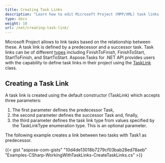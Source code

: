 ```yaml
---
title: Creating Task Links
description: "Learn how to edit Microsoft Project (MPP/XML) task links using Aspose.Tasks for .NET."
type: docs
weight: 10
url: /net/creating-task-link/
---
```


Microsoft Project allows to link tasks based on the relationship between these. A task link is defined by a predecessor and a successor task. Task links can be of different [types](https://apireference.aspose.com/tasks/net/aspose.tasks/tasklinktype) including FinishToFinish, FinishToStart, StartToFinish, and StartToStart. Aspose.Tasks for .NET API provides users with the capability to define task links in their project using the [TaskLink](https://apireference.aspose.com/tasks/net/aspose.tasks/tasklink) class.

## **Creating a Task Link**
A task link is created using the default constructor (TaskLink) which accepts three parameters:

1. The first parameter defines the predecessor Task,
2. the second parameter defines the successor Task and, finally,
3. the third parameter defines the task link type from values specified by the TaskLinkType enumeration type. This is an optional parameter.

The following example creates a link between two tasks with Task1 as predecessor.

{{< gist "aspose-com-gists" "10d4de13018b7279cf03bab28ed78aeb" "Examples-CSharp-WorkingWithTaskLinks-CreateTaskLinks.cs" >}}
